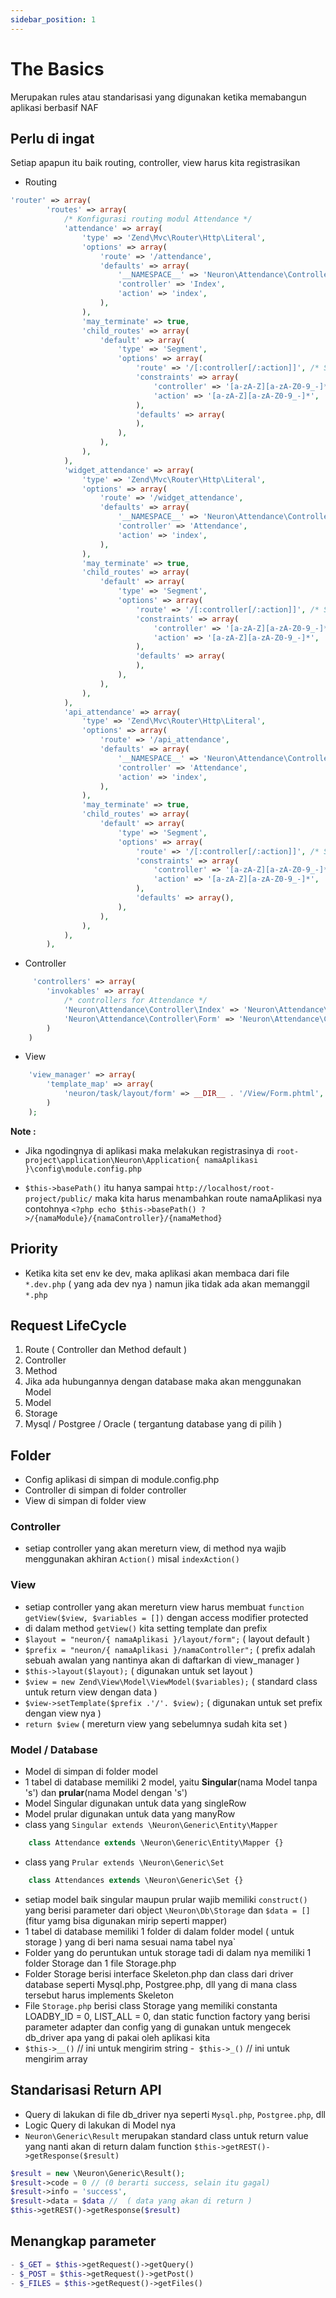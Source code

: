 ```yaml
---
sidebar_position: 1
---
```


# The Basics

Merupakan rules atau standarisasi yang digunakan ketika memabangun aplikasi berbasif NAF

## Perlu di ingat

Setiap apapun itu baik routing, controller, view harus kita registrasikan

- Routing

```php title="src/Neuron/namaModule/Config.php"
'router' => array(
        'routes' => array(
            /* Konfigurasi routing modul Attendance */
            'attendance' => array(
                'type' => 'Zend\Mvc\Router\Http\Literal',
                'options' => array(
                    'route' => '/attendance',
                    'defaults' => array(
                        '__NAMESPACE__' => 'Neuron\Attendance\Controller', /* Set default routing fallback */
                        'controller' => 'Index',
                        'action' => 'index',
                    ),
                ),
                'may_terminate' => true,
                'child_routes' => array(
                    'default' => array(
                        'type' => 'Segment',
                        'options' => array(
                            'route' => '/[:controller[/:action]]', /* Set konfigurasi auto routing, selain default */
                            'constraints' => array(
                                'controller' => '[a-zA-Z][a-zA-Z0-9_-]*',
                                'action' => '[a-zA-Z][a-zA-Z0-9_-]*',
                            ),
                            'defaults' => array(
                            ),
                        ),
                    ),
                ),
            ),
            'widget_attendance' => array(
                'type' => 'Zend\Mvc\Router\Http\Literal',
                'options' => array(
                    'route' => '/widget_attendance',
                    'defaults' => array(
                        '__NAMESPACE__' => 'Neuron\Attendance\Controller\Widget', /* Set default routing fallback */
                        'controller' => 'Attendance',
                        'action' => 'index',
                    ),
                ),
                'may_terminate' => true,
                'child_routes' => array(
                    'default' => array(
                        'type' => 'Segment',
                        'options' => array(
                            'route' => '/[:controller[/:action]]', /* Set konfigurasi auto routing, selain default */
                            'constraints' => array(
                                'controller' => '[a-zA-Z][a-zA-Z0-9_-]*',
                                'action' => '[a-zA-Z][a-zA-Z0-9_-]*',
                            ),
                            'defaults' => array(
                            ),
                        ),
                    ),
                ),
            ),
            'api_attendance' => array(
                'type' => 'Zend\Mvc\Router\Http\Literal',
                'options' => array(
                    'route' => '/api_attendance',
                    'defaults' => array(
                        '__NAMESPACE__' => 'Neuron\Attendance\Controller\Api', /* Set default routing fallback */
                        'controller' => 'Attendance',
                        'action' => 'index',
                    ),
                ),
                'may_terminate' => true,
                'child_routes' => array(
                    'default' => array(
                        'type' => 'Segment',
                        'options' => array(
                            'route' => '/[:controller[/:action]]', /* Set konfigurasi auto routing, selain default */
                            'constraints' => array(
                                'controller' => '[a-zA-Z][a-zA-Z0-9_-]*',
                                'action' => '[a-zA-Z][a-zA-Z0-9_-]*',
                            ),
                            'defaults' => array(),
                        ),
                    ),
                ),
            ),
        ),
```

- Controller

```php title="src/Neuron/namaModule/Config.php"
     'controllers' => array(
        'invokables' => array(
            /* controllers for Attendance */
            'Neuron\Attendance\Controller\Index' => 'Neuron\Attendance\Controller\Index',
            'Neuron\Attendance\Controller\Form' => 'Neuron\Attendance\Controller\Form',
        )
    )
```

- View

```php title="src/Neuron/namaModule/Config.php"
    'view_manager' => array(
        'template_map' => array(
            'neuron/task/layout/form' => __DIR__ . '/View/Form.phtml',
        )
    );
```

**Note :**

- Jika ngodingnya di aplikasi maka melakukan registrasinya di `root-project\application\Neuron\Application{ namaAplikasi }\config\module.config.php`

- `$this->basePath()` itu hanya sampai `http://localhost/root-project/public/` maka kita harus menambahkan route namaAplikasi nya contohnya `<?php echo $this->basePath() ?>/{namaModule}/{namaController}/{namaMethod}`

## Priority

- Ketika kita set env ke dev, maka aplikasi akan membaca dari file `*.dev.php` ( yang ada dev nya ) namun jika tidak ada akan memanggil `*.php`

## Request LifeCycle

1. Route ( Controller dan Method default )
2. Controller
3. Method
4. Jika ada hubungannya dengan database maka akan menggunakan Model
5. Model
6. Storage
7. Mysql / Postgree / Oracle ( tergantung database yang di pilih )

## Folder

- Config aplikasi di simpan di module.config.php
- Controller di simpan di folder controller
- View di simpan di folder view

### Controller

- setiap controller yang akan mereturn view, di method nya wajib menggunakan akhiran `Action()` misal `indexAction()`

### View

- setiap controller yang akan mereturn view harus membuat `function getView($view, $variables = [])` dengan access modifier protected
- di dalam method `getView()` kita setting template dan prefix
- `$layout = "neuron/{ namaAplikasi }/layout/form";` ( layout default )
- `$prefix = "neuron/{ namaAplikasi }/namaController";` ( prefix adalah sebuah awalan yang nantinya akan di daftarkan di view_manager )
- `$this->layout($layout);` ( digunakan untuk set layout )
- `$view = new Zend\View\Model\ViewModel($variables);` ( standard class untuk return view dengan data )
- `$view->setTemplate($prefix .'/'. $view);` ( digunakan untuk set prefix dengan view nya )
- `return $view` ( mereturn view yang sebelumnya sudah kita set )

### Model / Database

- Model di simpan di folder model
- 1 tabel di database memiliki 2 model, yaitu **Singular**(nama Model tanpa 's') dan **prular**(nama Model dengan 's')
- Model Singular digunakan untuk data yang singleRow
- Model prular digunakan untuk data yang manyRow
- class yang `Singular extends \Neuron\Generic\Entity\Mapper`

```php title="src/namaModule/Attendance.php"
    class Attendance extends \Neuron\Generic\Entity\Mapper {}
```

- class yang `Prular extends \Neuron\Generic\Set`

```php title="src/namaModule/Attendances.php"
    class Attendances extends \Neuron\Generic\Set {}
```

- setiap model baik singular maupun prular wajib memiliki `construct()` yang berisi parameter dari object `\Neuron\Db\Storage` dan `$data = []` (fitur yamg bisa digunakan mirip seperti mapper)
- 1 tabel di database memiliki 1 folder di dalam folder model ( untuk storage ) yang di beri nama sesuai nama tabel nya`
- Folder yang do peruntukan untuk storage tadi di dalam nya memiliki 1 folder Storage dan 1 file Storage.php
- Folder Storage berisi interface Skeleton.php dan class dari driver database seperti Mysql.php, Postgree.php, dll yang di mana class tersebut harus implements Skeleton
- File `Storage.php` berisi class Storage yang memiliki constanta LOADBY_ID = 0, LIST_ALL = 0, dan static function factory yang berisi parameter adapter dan config yang di gunakan untuk mengecek db_driver apa yang di pakai oleh aplikasi kita
- `$this->__()` // ini untuk mengirim string -` $this->_()` // ini untuk mengirim array

## Standarisasi Return API

- Query di lakukan di file db_driver nya seperti `Mysql.php`, `Postgree.php`, dll
- Logic Query di lakukan di Model nya
- `Neuron\Generic\Result` merupakan standard class untuk return value yang nanti akan di return dalam function `$this->getREST()->getResponse($result)`

```php
$result = new \Neuron\Generic\Result();
$result->code = 0 // (0 berarti success, selain itu gagal)
$result->info = 'success',
$result->data = $data //  ( data yang akan di return )
$this->getREST()->getResponse($result)
```

## Menangkap parameter

```php
- $_GET = $this->getRequest()->getQuery()
- $_POST = $this->getRequest()->getPost()
- $_FILES = $this->getRequest()->getFiles()
```
